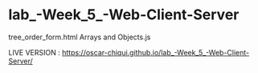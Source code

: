 # lab_-Week_5_-Web-Client-Server

tree_order_form.html 
Arrays and Objects.js

LIVE VERSION : https://oscar-chiqui.github.io/lab_-Week_5_-Web-Client-Server/ 

